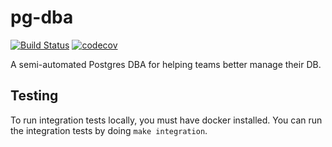 # pg-dba
[![Build 
Status](https://travis-ci.org/jonstacks/pg-dba.svg?branch=master)](https://travis-ci.org/jonstacks/pg-dba) 
[![codecov](https://codecov.io/gh/jonstacks/pg-dba/branch/master/graph/badge.svg)](https://codecov.io/gh/jonstacks/pg-dba)

A semi-automated Postgres DBA for helping teams better manage their DB.

## Testing

To run integration tests locally, you must have docker installed. You can run
the integration tests by doing `make integration`.

